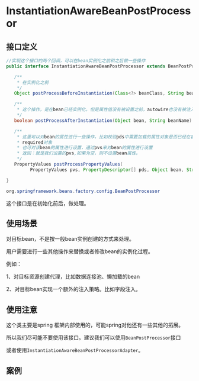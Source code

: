 # InstantiationAwareBeanPostProcessor

## 接口定义

```java
//实现这个接口的两个回调，可以在bean实例化之前和之后做一些操作
public interface InstantiationAwareBeanPostProcessor extends BeanPostProcessor {

   /**
    * 在实例化之前
    */
   Object postProcessBeforeInstantiation(Class<?> beanClass, String beanName) throws BeansException;

   /**
    * 这个操作，是在bean已经实例化，但是属性值没有被设置之前，autowire也没有被注入。
    */
   boolean postProcessAfterInstantiation(Object bean, String beanName) throws BeansException;

   /**
    * 这里可以对bean的属性进行一些操作，比如校验pds中需要加载的属性对象是否已经在容器中存在了，如 
    * required对象
    * 也可对该bean的属性进行设置，通过pvs来对bean的属性进行设置
    * 返回：就是我们设置的pvs,如果为空，则不设置bean属性。
    */
   PropertyValues postProcessPropertyValues(
         PropertyValues pvs, PropertyDescriptor[] pds, Object bean, String beanName) throws BeansException;

}
```

```java
org.springframework.beans.factory.config.BeanPostProcessor
```

这个接口是在初始化前后，做处理。



## 使用场景

对目标bean，不是按一般bean实例创建的方式来处理。

用户需要进行一些其他操作来替换或者修改bean的实例化过程。

例如：

1、对目标资源创建代理，比如数据连接池、懒加载的bean

2、对目标bean实现一个额外的注入策略。比如字段注入。



## 使用注意

这个类主要是spring 框架内部使用的，可能spring对他还有一些其他的拓展。

所以我们尽可能不要使用该接口。建议我们可以使用`BeanPostProcessor`接口

或者使用`InstantiationAwareBeanPostProcessorAdapter`。





## 案例
